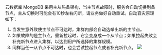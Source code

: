 云数据库 MongoDB 采用主从热备架构，当主节点故障时，服务会自动切换到备节点，主从切换时可能会有10秒左右闪断，请业务做好自动重试。自动容灾原理如下：
1. 当发生意外致使主节点不可达时，集群内部会自动选举出新的主节点。
2. 如果故障的是主节点，重新拉起时，它会变身成一个从节点；如果拉起失败会补充新节点进入集群，以达到用户所选择的集群规模。
3. 同样当任一从节点不可达时，也会尝试拉起节点或者补充新节点。
![](https://mc.qcloudimg.com/static/img/5cdada2069c890c3ba44486641413d20/zidongrongzai.png)
